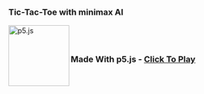 ### Tic-Tac-Toe with minimax AI

[<img align="left" alt="p5.js" width="120px" src="https://p5js.org/assets/img/p5js.svg" />](https://p5js.org/)
<br />
<br />

### Made With p5.js - [Click To Play](https://rudrowo.github.io/tic-tac-toe/)
